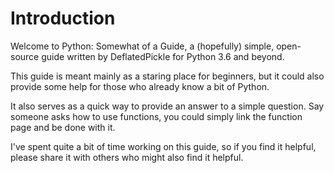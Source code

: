 # Introduction

Welcome to Python: Somewhat of a Guide, a \(hopefully\) simple, open-source guide written by DeflatedPickle for Python 3.6 and beyond.

This guide is meant mainly as a staring place for beginners, but it could also provide some help for those who already know a bit of Python.

It also serves as a quick way to provide an answer to a simple question. Say someone asks how to use functions, you could simply link the function page and be done with it.

I've spent quite a bit of time working on this guide, so if you find it helpful, please share it with others who might also find it helpful.

